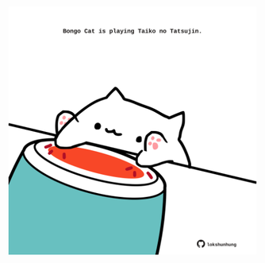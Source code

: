 <!-- built at 02/10/2024, 06:00:44 UTC -->
<p align="center">
  <img width="500" height="500" src="./ReadmeImage.svg">
</p>
